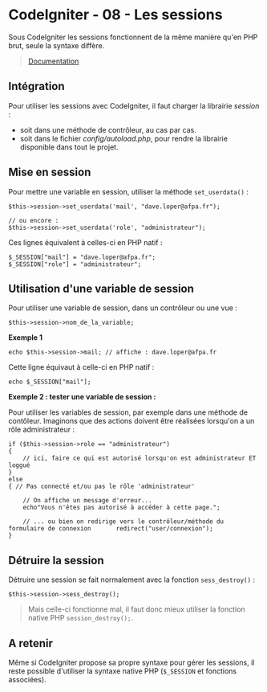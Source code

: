 <!-- HB, MAJ 24/02/2020 -->

# CodeIgniter - 08 - Les sessions

Sous CodeIgniter les sessions fonctionnent de la même manière qu'en PHP brut, seule la syntaxe diffère.

> [Documentation](https://codeigniter.com/userguide3/libraries/sessions.html)

## Intégration  

Pour utiliser les sessions avec CodeIgniter, il faut charger la librairie _session_ :

* soit dans une méthode de contrôleur, au cas par cas. 
* soit dans le fichier _config/autoload.php_, pour rendre la librairie disponible dans tout le projet.

## Mise en session

Pour mettre une variable en session, utiliser la méthode `set_userdata()` : 
 
	$this->session->set_userdata('mail', "dave.loper@afpa.fr");
    
    // ou encore :
    $this->session->set_userdata('role', "administrateur");

Ces lignes équivalent à celles-ci en PHP natif :

    $_SESSION["mail"] = "dave.loper@afpa.fr"; 
    $_SESSION["role"] = "administrateur"; 

## Utilisation d'une variable de session

Pour utiliser une variable de session, dans un contrôleur ou une vue : 

	$this->session->nom_de_la_variable;

**Exemple 1**

	echo $this->session->mail; // affiche : dave.loper@afpa.fr

Cette ligne équivaut à celle-ci en PHP natif :

    echo $_SESSION["mail"]; 

**Exemple 2 : tester une variable de session :**

Pour utiliser les variables de session, par exemple dans une méthode de contôleur. Imaginons que des actions doivent être réalisées lorsqu'on a un rôle administrateur :  
    
	if ($this->session->role == "administrateur") 
    {
		// ici, faire ce qui est autorisé lorsqu'on est administrateur ET loggué
    } 
    else 
    { // Pas connecté et/ou pas le rôle 'administrateur'
 
        // On affiche un message d'erreur...
		echo"Vous n'êtes pas autorisé à accéder à cette page.";		
        
        // ... ou bien on redirige vers le contrôleur/méthode du formulaire de connexion       redirect("user/connexion");
    }
 
## Détruire la session 

Détruire une session se fait normalement avec la fonction `sess_destroy()` :  

    $this->session->sess_destroy();
 
> Mais celle-ci fonctionne mal, il faut donc mieux utiliser la fonction native PHP `session_destroy();`.  

## A retenir

Même si CodeIgniter propose sa propre syntaxe pour gérer les sessions, il reste possible d'utiliser la syntaxe native PHP (`$_SESSION` et fonctions associées). 



